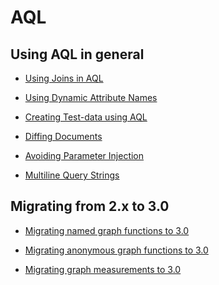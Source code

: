 AQL
===

Using AQL in general
--------------------

- [Using Joins in AQL](Joins.md)

- [Using Dynamic Attribute Names](DynamicAttributeNames.md)

- [Creating Test-data using AQL](CreatingTestData.md)

- [Diffing Documents](DiffingDocuments.md)

- [Avoiding Parameter Injection](AvoidingInjection.md)

- [Multiline Query Strings](Joins.md)


Migrating from 2.x to 3.0
-------------------------

- [Migrating named graph functions to 3.0](MigratingGraphFunctionsTo3.md)

- [Migrating anonymous graph functions to 3.0](MigratingEdgeFunctionsTo3.md)

- [Migrating graph measurements to 3.0](MigratingMeasurementsTo3.md)
